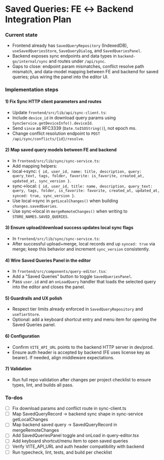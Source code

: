 <!-- c587902c-95dd-4e05-9dfb-8eb04ff0ca52 99a139f3-68d9-4140-bef3-4cfe3a7b00e8 -->
# Saved Queries: FE ↔ Backend Integration Plan

### Current state

- Frontend already has `SavedQueryRepository` (IndexedDB), `useSavedQueriesStore`, `SaveQueryDialog`, and `SavedQueriesPanel`.
- Backend exposes sync endpoints and data types in `backend-go/internal/sync` and routes under `/api/sync`.
- Gaps to close: endpoint param mismatches, conflict resolve path mismatch, and data-model mapping between FE and backend for saved queries; plus wiring the panel into the editor UI.

### Implementation steps

#### 1) Fix Sync HTTP client parameters and routes

- Update `frontend/src/lib/api/sync-client.ts`:
- Include `device_id` in download query params using `SyncService.getDeviceInfo().deviceId`.
- Send `since` as RFC3339 (`Date.toISOString()`), not epoch ms.
- Change conflict resolution endpoint to `POST /api/sync/conflicts/{id}/resolve`.

#### 2) Map saved query models between FE and backend

- In `frontend/src/lib/sync/sync-service.ts`:
- Add mapping helpers:
- local→sync: `{ id, user_id, name: title, description, query: query_text, tags, folder, favorite: is_favorite, created_at, updated_at, sync_version }`.
- sync→local: `{ id, user_id, title: name, description, query_text: query, tags, folder, is_favorite: favorite, created_at, updated_at, synced: true, sync_version }`.
- Use local→sync in `getLocalChanges()` when building `changes.savedQueries`.
- Use sync→local in `mergeRemoteChanges()` when writing to `STORE_NAMES.SAVED_QUERIES`.

#### 3) Ensure upload/download success updates local sync flags

- In `frontend/src/lib/sync/sync-service.ts`:
- After successful upload+merge, local records end up `synced: true` via merge; keep this behavior and increment `sync_version` consistently.

#### 4) Wire Saved Queries Panel in the editor

- In `frontend/src/components/query-editor.tsx`:
- Add a "Saved Queries" button to toggle `SavedQueriesPanel`.
- Pass `user.id` and an `onLoadQuery` handler that loads the selected query into the editor and closes the panel.

#### 5) Guardrails and UX polish

- Respect tier limits already enforced in `SavedQueryRepository` and `useTierStore`.
- Optional: add a keyboard shortcut entry and menu item for opening the Saved Queries panel.

#### 6) Configuration

- Confirm `VITE_API_URL` points to the backend HTTP server in dev/prod.
- Ensure auth header is accepted by backend (FE uses license key as bearer). If needed, align middleware expectations.

#### 7) Validation

- Run full repo validation after changes per project checklist to ensure types, lint, and builds all pass.

### To-dos

- [ ] Fix download params and conflict route in sync-client.ts
- [ ] Map SavedQueryRecord → backend sync shape in sync-service getLocalChanges
- [ ] Map backend saved query → SavedQueryRecord in mergeRemoteChanges
- [ ] Add SavedQueriesPanel toggle and onLoad in query-editor.tsx
- [ ] Add keyboard shortcut/menu item to open saved queries
- [ ] Verify VITE_API_URL and auth header compatibility with backend
- [ ] Run typecheck, lint, tests, and build per checklist